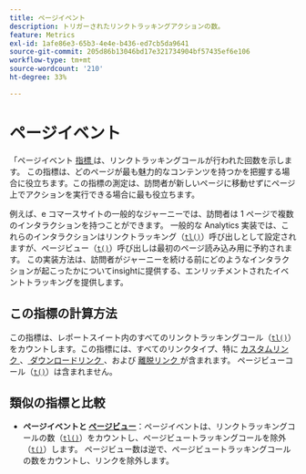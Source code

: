 ```yaml
---
title: ページイベント
description: トリガーされたリンクトラッキングアクションの数。
feature: Metrics
exl-id: 1afe86e3-65b3-4e4e-b436-ed7cb5da9641
source-git-commit: 205d86b13046bd17e321734904bf57435ef6e106
workflow-type: tm+mt
source-wordcount: '210'
ht-degree: 33%

---
```


# ページイベント

「ページイベント [ 指標 ](overview.md) は、リンクトラッキングコールが行われた回数を示します。 この指標は、どのページが最も魅力的なコンテンツを持つかを把握する場合に役立ちます。この指標の測定は、訪問者が新しいページに移動せずにページ上でアクションを実行できる場合に最も役立ちます。

例えば、e コマースサイトの一般的なジャーニーでは、訪問者は 1 ページで複数のインタラクションを持つことができます。 一般的な Analytics 実装では、これらのインタラクションはリンクトラッキング（[`tl()`](/help/implement/vars/functions/tl-method.md)）呼び出しとして設定されますが、ページビュー（[`t()`](/help/implement/vars/functions/t-method.md)）呼び出しは最初のページ読み込み用に予約されます。 この実装方法は、訪問者がジャーニーを続ける前にどのようなインタラクションが起こったかについてinsightに提供する、エンリッチメントされたイベントトラッキングを提供します。

## この指標の計算方法

この指標は、レポートスイート内のすべてのリンクトラッキングコール（[`tl()`](/help/implement/vars/functions/tl-method.md)）をカウントします。この指標には、すべてのリンクタイプ、特に [ カスタムリンク ](../dimensions/custom-link.md)、[ ダウンロードリンク ](../dimensions/download-link.md)、および [ 離脱リンク ](../dimensions/exit-link.md) が含まれます。 ページビューコール（[`t()`](/help/implement/vars/functions/t-method.md)）は含まれません。

## 類似の指標と比較

* **ページイベントと [ ページビュー](page-views.md)**：ページイベントは、リンクトラッキングコールの数（[`tl()`](/help/implement/vars/functions/tl-method.md)）をカウントし、ページビュートラッキングコールを除外（[`t()`](/help/implement/vars/functions/t-method.md)）します。 ページビュー数は逆で、ページビュートラッキングコールの数をカウントし、リンクを除外します。
